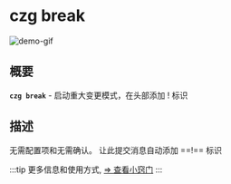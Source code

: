 # czg break

![demo-gif](https://user-images.githubusercontent.com/40693636/175755362-2fdeed9e-cf05-4f41-b317-453154a5775c.gif) <!-- size=688x247 -->

## 概要

**`czg break`** - 启动重大变更模式，在头部添加 ! 标识

## 描述

无需配置项和无需确认。 让此提交消息自动添加 ==!== 标识

:::tip
更多信息和使用方式, [⇒ 查看小窍门](/recipes/breakingchange.html)
:::
